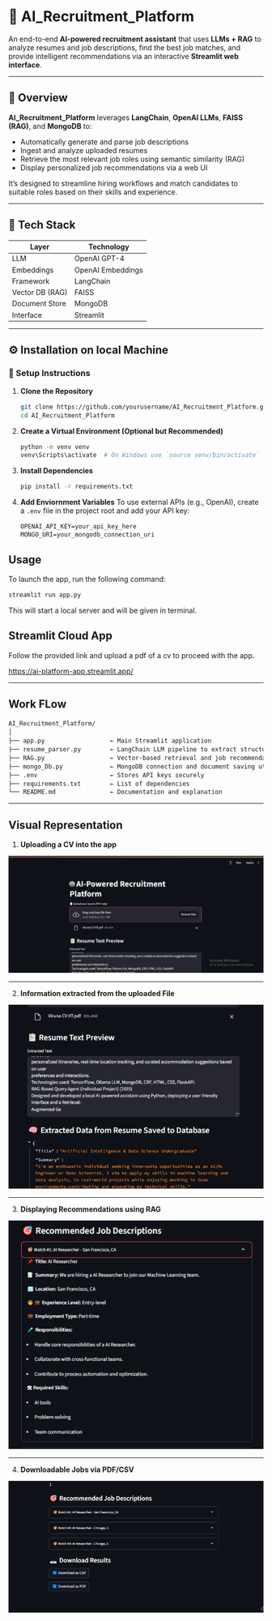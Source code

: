 # 🤖 AI_Recruitment_Platform

An end-to-end **AI-powered recruitment assistant** that uses **LLMs + RAG** to analyze resumes and job descriptions, find the best job matches, and provide intelligent recommendations via an interactive **Streamlit web interface**.

---

## 📘 Overview

**AI_Recruitment_Platform** leverages **LangChain**, **OpenAI LLMs**, **FAISS (RAG)**, and **MongoDB** to:
- Automatically generate and parse job descriptions
- Ingest and analyze uploaded resumes
- Retrieve the most relevant job roles using semantic similarity (RAG)
- Display personalized job recommendations via a web UI

It’s designed to streamline hiring workflows and match candidates to suitable roles based on their skills and experience.

---

## 🧠 Tech Stack

| Layer              | Technology           |
|-------------------|----------------------|
| LLM                | OpenAI GPT-4         |
| Embeddings         | OpenAI Embeddings    |
| Framework          | LangChain            |
| Vector DB (RAG)    | FAISS                |
| Document Store     | MongoDB              |
| Interface          | Streamlit            |

---

## ⚙️ Installation on local Machine

### 🚀 Setup Instructions

1. **Clone the Repository**
   ```bash
   git clone https://github.com/yourusername/AI_Recruitment_Platform.git
   cd AI_Recruitment_Platform


2. **Create a Virtual Environment (Optional but Recommended)**
   ```bash
   python -m venv venv
   venv\Scripts\activate  # On Windows use `source venv/bin/activate`
   ```

3. **Install Dependencies**
   ```bash
   pip install -r requirements.txt
   ```

4. **Add Enviornment Variables**
To use external APIs (e.g., OpenAI), create a `.env` file in the project root and add your API key:
    ```env
    OPENAI_API_KEY=your_api_key_here
    MONGO_URI=your_mongodb_connection_uri
    ```
## Usage
To launch the app, run the following command:
```bash
streamlit run app.py

```
This will start a local server and will be given in terminal.

## Streamlit Cloud App
Follow the provided link and upload a pdf of a cv to proceed with the app.

https://ai-platform-app.streamlit.app/

---
## Work FLow

```bash
AI_Recruitment_Platform/
│
├── app.py                  ← Main Streamlit application
├── resume_parser.py        ← LangChain LLM pipeline to extract structured info
├── RAG.py                  ← Vector-based retrieval and job recommendation logic
├── mongo_Db.py             ← MongoDB connection and document saving utility
├── .env                    ← Stores API keys securely
├── requirements.txt        ← List of dependencies
└── README.md               ← Documentation and explanation

```


---
## Visual Representation

1. **Uploading a CV into the app**
   
![Uploading the PDF CV](Screenshot%20Evidence/1.%20Uploading%20the%20pdf%20cv.PNG)

---


2. **Information extracted from the uploaded File**

   
![Details Extracted](https://github.com/VirunaVidaswin/AI_Recruitment_Platform/blob/1765ebd585da8364fcd044c74ff614c708f397a1/Screenshot%20Evidence/2.%20After%20Cv%20uploaded%20Details%20extracted%20and%20saved%20to%20database.PNG)


---


3. **Displaying Recommendations using RAG**

   
![Displaying Recommendations ](https://github.com/VirunaVidaswin/AI_Recruitment_Platform/blob/1765ebd585da8364fcd044c74ff614c708f397a1/Screenshot%20Evidence/3.%20Reccomendtaions%20are%20displayed%20as%20dropdown%20boxers.PNG)


---

4. **Downloadable Jobs via PDF/CSV**

   
![Downloading jobs](https://github.com/VirunaVidaswin/AI_Recruitment_Platform/blob/1765ebd585da8364fcd044c74ff614c708f397a1/Screenshot%20Evidence/4.%20PDF%20or%20Csv%20file%20downloadable.PNG)
